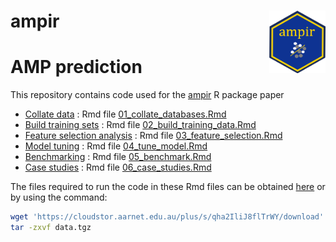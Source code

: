 
# ampir <a href='https://github.com/Legana/ampir'><img src="figures/ampir_hex.png" width="90" align="right" height="100" /></a>

# AMP prediction

This repository contains code used for the
[ampir](https://github.com/Legana/ampir) R package paper

  - [Collate data](01_collate_databases.md) : Rmd file
    [01\_collate\_databases.Rmd](01_collate_databases.Rmd)
  - [Build training sets](02_build_training_data.md) : Rmd file
    [02\_build\_training\_data.Rmd](02_build_training_data.Rmd)
  - [Feature selection analysis](03_feature_selection.md) : Rmd file
    [03\_feature\_selection.Rmd](03_feature_selection.Rmd)
  - [Model tuning](04_tune_model.md) : Rmd file
    [04\_tune\_model.Rmd](04_tune_model.Rmd)
  - [Benchmarking](05_benchmark.md) : Rmd file
    [05\_benchmark.Rmd](05_benchmark.Rmd)
  - [Case studies](06_case_studies.md) : Rmd file
    [06\_case\_studies.Rmd](06_case_studies.Rmd)

The files required to run the code in these Rmd files can be obtained
[here](https://cloudstor.aarnet.edu.au/plus/s/qha2IliJ8flTrWY) or by
using the
command:

``` bash
wget 'https://cloudstor.aarnet.edu.au/plus/s/qha2IliJ8flTrWY/download' -O data.tgz
tar -zxvf data.tgz 
```
